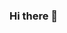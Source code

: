 ### Hi there 👋

<!--
**iponks2504/iponks2504** is a ✨ _special_ ✨ repository because its `README.md` (this file) appears on your GitHub profile.

Here are some ideas to get you started:

- 🔭 I’m currently working in the sky
- 🌱 I’m currently learning in the sky
- 👯 I’m looking to collaborate on internet
- 🤔 I’m looking for help with u are
- 💬 Ask me about you problem
- 📫 How to reach me: send me email
- 😄 Pronouns: iponk
- ⚡ Fun fact: i'll huge you
-->
